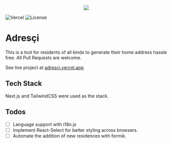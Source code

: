 <p align="center">
<img src="https://res.cloudinary.com/dpadpvzas/image/upload/v1619296502/adresci-logo.png"/>
</p>

![Vercel](https://img.shields.io/badge/vercel-deployed-brightgreen)
![License](https://img.shields.io/badge/license-MIT-red)
# Adresçi

This is a tool for residents of all kinds to generate their home address hassle free. All Pull Requests are welcome.

See live project at [adresci.vercel.app](https://adresci.vercel.app)

## Tech Stack

Next.js and TailwindCSS were used as the stack.

## Todos

- [ ] Language support with i18n.js
- [ ] Implement React-Select for better styling across browsers.
- [ ] Automate the addition of new residences with formik.

